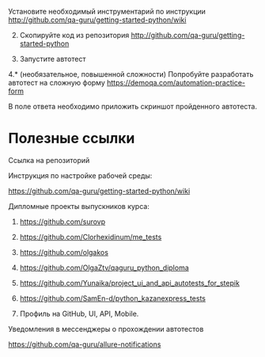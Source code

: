 Установите необходимый инструментарий по инструкции http://github.com/qa-guru/getting-started-python/wiki

2. Скопируйте код из репозитория http://github.com/qa-guru/getting-started-python

3. Запустите автотест

4.* (необязательное, повышенной сложности) Попробуйте разработать автотест на сложную форму https://demoqa.com/automation-practice-form

В поле ответа необходимо приложить скриншот пройденного автотеста.

# Полезные ссылки

Ссылка на репозиторий

Инструкция по настройке рабочей среды:

https://github.com/qa-guru/getting-started-python/wiki

Дипломные проекты выпускников курса: 
1. https://github.com/surovp
2. https://github.com/Clorhexidinum/me_tests
3. https://github.com/olgakos

4. https://github.com/OlgaZtv/qaguru_python_diploma

5. https://github.com/Yunaika/project_ui_and_api_autotests_for_stepik

6. https://github.com/SamEn-d/python_kazanexpress_tests

7. Профиль на GitHub, UI, API, Mobile.


Уведомления в мессенджеры о прохождении автотестов 

https://github.com/qa-guru/allure-notifications
